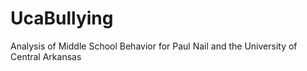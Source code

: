 UcaBullying
===========

Analysis of Middle School Behavior for Paul Nail and the University of Central Arkansas
